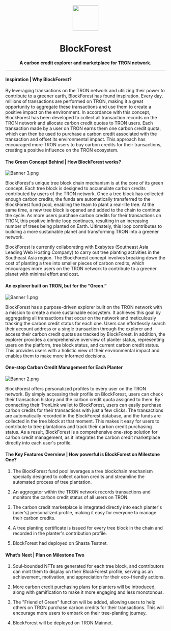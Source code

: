 <div align="center">
    <img src="https://user-images.githubusercontent.com/69501009/230789144-7fa32074-7930-405b-b7e8-ae08f8974e84.png" width=80>
    <h1>BlockForest</h1>
    <strong>A carbon credit explorer and marketplace for TRON network.</strong>  
</div>

<hr>

#### Inspiration | Why BlockForest?

By leveraging transactions on the TRON network and utilizing their power to contribute to a greener earth, BlockForest has found inspiration. Every day, millions of transactions are performed on TRON, making it a great opportunity to aggregate these transactions and use them to create a positive impact on the environment. In accordance with this concept, BlockForest has been developed to collect all transaction records on the TRON network and allocate carbon credit quotas to TRON users. Each transaction made by a user on TRON earns them one carbon credit quota, which can then be used to purchase a carbon credit associated with the transaction and offset its environmental impact. This approach has encouraged more TRON users to buy carbon credits for their transactions, creating a positive influence on the TRON ecosystem.


#### The Green Concept Behind | How BlockForest works?

![Banner 3.png](https://cdn.dorahacks.io/static/files/1876535078417c30d3d059b486597d1b.png)

BlockForest's unique tree block chain mechanism is at the core of its green concept. Each tree block is designed to accumulate carbon credits contributed by users of the TRON network. Once a tree block has collected enough carbon credits, the funds are automatically transferred to the BlockForest fund pool, enabling the team to plant a real-life tree. At the same time, a new tree block is opened and added to the chain to continue the cycle. As more users purchase carbon credits for their transactions on TRON, this positive infinite loop continues, resulting in an increasing number of trees being planted on Earth. Ultimately, this loop contributes to building a more sustainable planet and transforming TRON into a greener network.

BlockForest is currently collaborating with Exabytes (Southeast Asia Leading Web Hosting Company) to carry out tree planting activities in the Southeast Asia region. The BlockForest concept involves breaking down the cost of planting a tree into smaller pieces of carbon credits, which encourages more users on the TRON network to contribute to a greener planet with minimal effort and cost.

#### An explorer built on TRON, but for the “Green.”

![Banner 1.png](https://cdn.dorahacks.io/static/files/18760daf9a4f15a2de2545248a7bb36a.png)

BlockForest has a purpose-driven explorer built on the TRON network with a mission to create a more sustainable ecosystem. It achieves this goal by aggregating all transactions that occur on the network and meticulously tracking the carbon credit status for each one. Users can effortlessly search their account address or a single transaction through the explorer and access their carbon credit quotas as tracked by BlockForest. In addition, the explorer provides a comprehensive overview of planter status, representing users on the platform, tree block status, and current carbon credit status. This provides users with a holistic view of their environmental impact and enables them to make more informed decisions.

#### One-stop Carbon Credit Management for Each Planter

![Banner 2.png](https://cdn.dorahacks.io/static/files/187650024980352a82141754b82ac7db.png)

BlockForest offers personalized profiles to every user on the TRON network. By simply accessing their profile on BlockForest, users can check their transaction history and the carbon credit quota assigned to them. By connecting their TronLink wallet to BlockForest, users can easily purchase carbon credits for their transactions with just a few clicks. The transactions are automatically recorded in the BlockForest database, and the funds are collected in the tree block at that moment. This makes it easy for users to contribute to tree plantations and track their carbon credit purchasing status. As a result, BlockForest is a comprehensive one-stop solution for carbon credit management, as it integrates the carbon credit marketplace directly into each user's profile.

#### The Key Features Overview | How powerful is BlockForest on Milestone One?
1. The BlockForest fund pool leverages a tree blockchain mechanism specially designed to collect carbon credits and streamline the automated process of tree plantation.

2. An aggregator within the TRON network records transactions and monitors the carbon credit status of all users on TRON.

3. The carbon credit marketplace is integrated directly into each planter's (user's) personalized profile, making it easy for everyone to manage their carbon credits.

4. A tree planting certificate is issued for every tree block in the chain and recorded in the planter's contribution profile.

5. BlockForest had deployed on Shasta Testnet.

#### What’s Next | Plan on Milestone Two

1. Soul-bounded NFTs are generated for each tree block, and contributors can mint them to display on their BlockForest profile, serving as an achievement, motivation, and appreciation for their eco-friendly actions.

2. More carbon credit purchasing plans for planters will be introduced, along with gamification to make it more engaging and less monotonous.

3. The "Friend of Green" function will be added, allowing users to help others on TRON purchase carbon credits for their transactions. This will encourage more users to embark on their tree-planting journey.

4. BlockForest will be deployed on TRON Mainnet.
